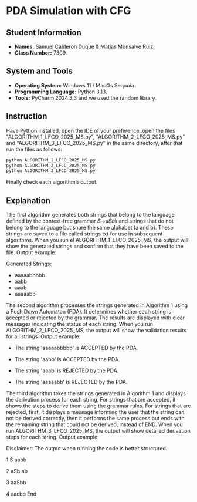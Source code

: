 # PDA Simulation with CFG
## Student Information
- **Names:** Samuel Calderon Duque & Matias Monsalve Ruiz.
- **Class Number:** 7309.
## System and Tools 
- **Operating System:** Windows 11 / MacOs Sequoia.
- **Programming Language:** Python 3.13.
- **Tools:** PyCharm 2024.3.3 and we used the random library.
## Instruction
 Have Python installed, open the IDE of your preference, open the files "ALGORITHM_1_LFCO_2025_MS.py", "ALGORITHM_2_LFCO_2025_MS.py" and "ALGORITHM_3_LFCO_2025_MS.py" in the same directory, after that run the files as follows: 
 ```sh 
python ALGORITHM_1_LFCO_2025_MS.py
python ALGORITHM_2_LFCO_2025_MS.py
python ALGORITHM_3_LFCO_2025_MS.py
```
Finally check each algorithm’s output.
## Explanation 
The first algorithm generates both strings that belong to the language defined by the context-free grammar 𝑆→𝑎𝑆𝑏∣𝜖 and strings that do not belong to the language but share the same alphabet (a and b). These strings are saved to a file called strings.txt for use in subsequent algorithms. When you run el ALGORITHM_1_LFCO_2025_MS, the output will show the generated strings and confirm that they have been saved to the file. Output example:

Generated Strings:
  - aaaaabbbbb
  - aabb
  - aaab
  - aaaaabb

The second algorithm processes the strings generated in Algorithm 1 using a Push Down Automaton (PDA). It determines whether each string is accepted or rejected by the grammar. The results are displayed with clear messages indicating the status of each string. When you run ALGORITHM_2_LFCO_2025_MS, the output will show the validation results for all strings. Output example:

- The string 'aaaaabbbbb' is ACCEPTED by the PDA. 

- The string 'aabb' is ACCEPTED by the PDA.

- The string 'aaab' is REJECTED by the PDA.

- The string 'aaaaabb' is REJECTED by the PDA.

The third algorithm takes the strings generated in Algorithm 1 and displays the derivation process for each string. For strings that are accepted, it shows the steps to derive them using the grammar rules. For strings that are rejected, first, it displays a message informing the user that the string can not be derived correctly, then it performs the same process but ends with the remaining string that could not be derived, instead of END. When you run ALGORITHM_3_LFCO_2025_MS, the output will show detailed derivation steps for each string. Output example:

Disclaimer: The output when running the code is better structured.

1           S                             aabb

2           aSb                           ab

3           aaSbb                         

4           aaεbb                         End

